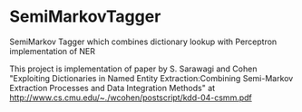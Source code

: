 SemiMarkovTagger
================

SemiMarkov Tagger which combines dictionary lookup with Perceptron implementation of NER

This project is implementation of paper by S. Sarawagi and Cohen
"Exploiting Dictionaries in Named Entity Extraction:Combining Semi-Markov Extraction Processes and Data Integration Methods"
at http://www.cs.cmu.edu/~./wcohen/postscript/kdd-04-csmm.pdf
